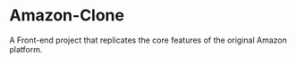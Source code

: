 # Amazon-Clone
A Front-end project that replicates the core features of the original Amazon platform.
